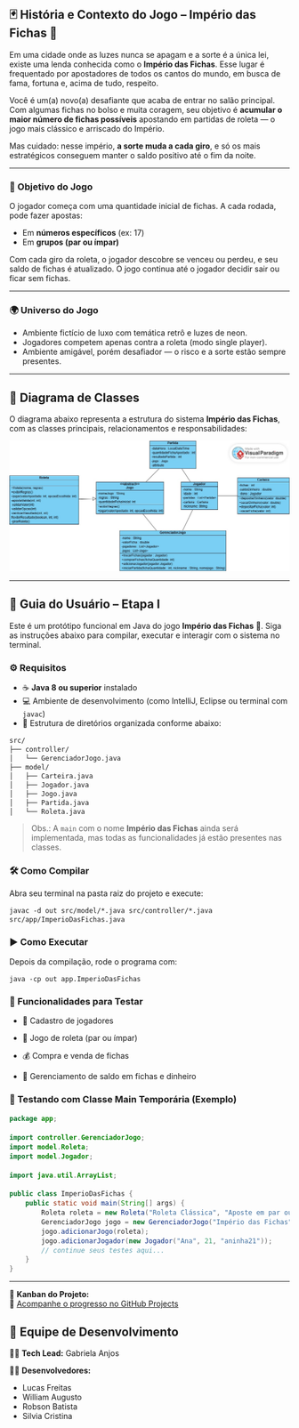 
## 🃏 História e Contexto do Jogo – Império das Fichas 🎰

Em uma cidade onde as luzes nunca se apagam e a sorte é a única lei, existe uma lenda conhecida como o **Império das Fichas**. Esse lugar é frequentado por apostadores de todos os cantos do mundo, em busca de fama, fortuna e, acima de tudo, respeito.

Você é um(a) novo(a) desafiante que acaba de entrar no salão principal. Com algumas fichas no bolso e muita coragem, seu objetivo é **acumular o maior número de fichas possíveis** apostando em partidas de roleta — o jogo mais clássico e arriscado do Império.

Mas cuidado: nesse império, **a sorte muda a cada giro**, e só os mais estratégicos conseguem manter o saldo positivo até o fim da noite.

---

### 🎯 Objetivo do Jogo

O jogador começa com uma quantidade inicial de fichas. A cada rodada, pode fazer apostas:

- Em **números específicos** (ex: 17)
- Em **grupos (par ou ímpar)**

Com cada giro da roleta, o jogador descobre se venceu ou perdeu, e seu saldo de fichas é atualizado. O jogo continua até o jogador decidir sair ou ficar sem fichas.

---

### 🌍 Universo do Jogo

- Ambiente fictício de luxo com temática retrô e luzes de neon.
- Jogadores competem apenas contra a roleta (modo single player).
- Ambiente amigável, porém desafiador — o risco e a sorte estão sempre presentes.

---

<h2>🧩 Diagrama de Classes</h2>
<p>O diagrama abaixo representa a estrutura do sistema <strong>Império das Fichas</strong>, com as classes principais, relacionamentos e responsabilidades:</p>

<p align="center">
  <img src="imperiodasfichas/src/images/diagrama.jpg" alt="Diagrama de Classes" width="700"/>
</p>

---

## 🧭 Guia do Usuário – Etapa I

Este é um protótipo funcional em Java do jogo **Império das Fichas** 🎰. Siga as instruções abaixo para compilar, executar e interagir com o sistema no terminal.

### ⚙️ Requisitos

- ☕ **Java 8 ou superior** instalado
- 💻 Ambiente de desenvolvimento (como IntelliJ, Eclipse ou terminal com `javac`)
- 📁 Estrutura de diretórios organizada conforme abaixo:

```
src/
├── controller/
│   └── GerenciadorJogo.java
├── model/
│   ├── Carteira.java
│   ├── Jogador.java
│   ├── Jogo.java
│   ├── Partida.java
│   └── Roleta.java
```

> Obs.: A `main` com o nome **Império das Fichas** ainda será implementada, mas todas as funcionalidades já estão presentes nas classes.

### 🛠️ Como Compilar

Abra seu terminal na pasta raiz do projeto e execute:

```
javac -d out src/model/*.java src/controller/*.java src/app/ImperioDasFichas.java
```

### ▶️ Como Executar

Depois da compilação, rode o programa com:

```
java -cp out app.ImperioDasFichas
```

### 🧪 Funcionalidades para Testar

- 👤 Cadastro de jogadores

- 🎰 Jogo de roleta (par ou ímpar)
- 💰 Compra e venda de fichas
- 👜 Gerenciamento de saldo em fichas e dinheiro


### 📌 Testando com Classe Main Temporária (Exemplo)

```java
package app;

import controller.GerenciadorJogo;
import model.Roleta;
import model.Jogador;

import java.util.ArrayList;

public class ImperioDasFichas {
    public static void main(String[] args) {
        Roleta roleta = new Roleta("Roleta Clássica", "Aposte em par ou ímpar");
        GerenciadorJogo jogo = new GerenciadorJogo("Império das Fichas", 5.0, new ArrayList<>());
        jogo.adicionarJogo(roleta);
        jogo.adicionarJogador(new Jogador("Ana", 21, "aninha21"));
        // continue seus testes aqui...
    }
}
```

---

📌 **Kanban do Projeto:**  
🔗 [Acompanhe o progresso no GitHub Projects](https://github.com/users/Gabssanjoss/projects/2/views/1)

## 👥 Equipe de Desenvolvimento

👩‍💼 **Tech Lead:** Gabriela Anjos  

👨‍💻 **Desenvolvedores:**
- Lucas Freitas
- William Augusto
- Robson Batista
- Silvia Cristina
